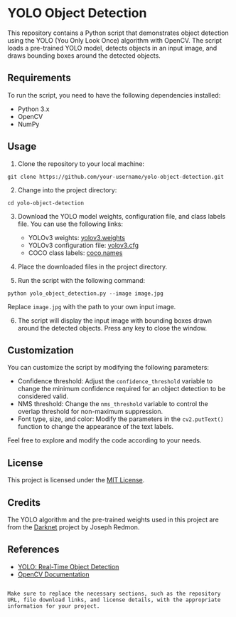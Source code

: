 # YOLO Object Detection

This repository contains a Python script that demonstrates object detection using the YOLO (You Only Look Once) algorithm with OpenCV. The script loads a pre-trained YOLO model, detects objects in an input image, and draws bounding boxes around the detected objects.

## Requirements

To run the script, you need to have the following dependencies installed:

- Python 3.x
- OpenCV
- NumPy

## Usage

1. Clone the repository to your local machine:

```
git clone https://github.com/your-username/yolo-object-detection.git
```

2. Change into the project directory:

```
cd yolo-object-detection
```

3. Download the YOLO model weights, configuration file, and class labels file. You can use the following links:

   - YOLOv3 weights: [yolov3.weights](https://pjreddie.com/media/files/yolov3.weights)
   - YOLOv3 configuration file: [yolov3.cfg](https://github.com/pjreddie/darknet/blob/master/cfg/yolov3.cfg)
   - COCO class labels: [coco.names](https://github.com/pjreddie/darknet/blob/master/data/coco.names)

4. Place the downloaded files in the project directory.

5. Run the script with the following command:

```
python yolo_object_detection.py --image image.jpg
```

Replace `image.jpg` with the path to your own input image.

6. The script will display the input image with bounding boxes drawn around the detected objects. Press any key to close the window.

## Customization

You can customize the script by modifying the following parameters:

- Confidence threshold: Adjust the `confidence_threshold` variable to change the minimum confidence required for an object detection to be considered valid.
- NMS threshold: Change the `nms_threshold` variable to control the overlap threshold for non-maximum suppression.
- Font type, size, and color: Modify the parameters in the `cv2.putText()` function to change the appearance of the text labels.

Feel free to explore and modify the code according to your needs.

## License

This project is licensed under the [MIT License](LICENSE).

## Credits

The YOLO algorithm and the pre-trained weights used in this project are from the [Darknet](https://github.com/pjreddie/darknet) project by Joseph Redmon.

## References

- [YOLO: Real-Time Object Detection](https://pjreddie.com/darknet/yolo/)
- [OpenCV Documentation](https://docs.opencv.org/)
```

Make sure to replace the necessary sections, such as the repository URL, file download links, and license details, with the appropriate information for your project.
